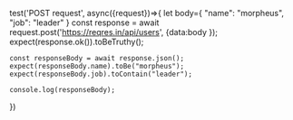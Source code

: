 test('POST request', async({request})=>{
    let body={
        "name": "morpheus",
        "job": "leader"
    }
    const response = await request.post('https://reqres.in/api/users', {data:body });
    expect(response.ok()).toBeTruthy();
   
    const responseBody = await response.json();
    expect(responseBody.name).toBe("morpheus");
    expect(responseBody.job).toContain("leader");

    console.log(responseBody);
})
